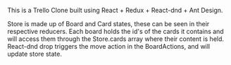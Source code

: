 This is a Trello Clone built using React + Redux + React-dnd + Ant Design.

Store is made up of Board and Card states, these can be seen in their respective reducers. Each board holds the id's of the cards it contains and will access them through the Store.cards array where their content is held.
React-dnd drop triggers the move action in the BoardActions, and will update store state.

